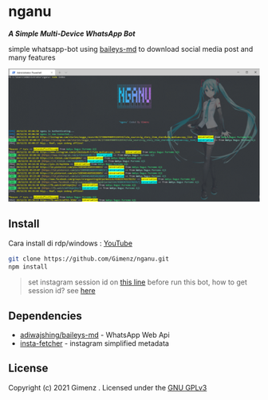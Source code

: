 # nganu
***A Simple Multi-Device WhatsApp Bot***

simple whatsapp-bot using [baileys-md](https://github.com/adiwajshing/Baileys/tree/multi-device/) to download social media post and many features

![nganu](./src/nganu.png)


## Install
Cara install di rdp/windows : [YouTube](https://youtu.be/VJMz_Hcakk8)

```bash
git clone https://github.com/Gimenz/nganu.git
npm install
```
> set instagram session id on [this line](https://github.com/Gimenz/nganu/blob/88760bef71954b338419d9872ea369c370b92874/src/config.json#L7) before run this bot, how to get session id? see [here](https://github.com/Gimenz/insta-fetcher/issues/3#issue-1074562576)

## Dependencies

 - [adiwajshing/baileys-md](https://github.com/adiwajshing/Baileys/tree/multi-device/) - WhatsApp Web Api
 - [insta-fetcher](https://github.com/Gimenz/insta-fetcher) - instagram simplified metadata

## License
Copyright (c) 2021 Gimenz . Licensed under the [GNU GPLv3](https://github.com/Gimenz/nganu/blob/master/LICENSE)